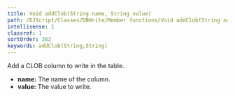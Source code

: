 ```yaml
---
title: Void addClob(String name, String value)
path: /EJScript/Classes/DBWrite/Member functions/Void addClob(String name, String value)
intellisense: 1
classref: 1
sortOrder: 262
keywords: addClob(String,String)
---
```



Add a CLOB column to write in the table.



* **name:** The name of the column.
* **value:** The value to write.


